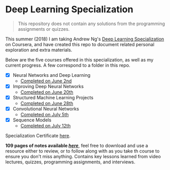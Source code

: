 # Deep Learning Specialization

> This repository does not contain any solutions from the programming assignments or quizzes.

This summer (2018) I am taking Andrew Ng's [Deep Learning Specialization](https://www.deeplearning.ai) on Coursera, and have created this repo to document related personal exploration and extra materials.

Below are the five courses offered in this specialization, as well as my current progress. A few correspond to a folder in this repo.

  - [x] Neural Networks and Deep Learning
      * [Completed on June 2nd](https://www.coursera.org/account/accomplishments/certificate/LXLWYA7BVCU3)
  - [x] Improving Deep Neural Networks
      * [Completed on June 20th](https://www.coursera.org/account/accomplishments/certificate/LXLWYA7BVCU3)
  - [x] Structured Machine Learning Projects
      * [Completed on June 28th](https://www.coursera.org/account/accomplishments/certificate/9GXHPXH3KVWX) 
  - [x] Convolutional Neural Networks
      * [Completed on July 5th](https://www.coursera.org/account/accomplishments/certificate/784LPSFC25AE)
  - [x] Sequence Models
      * [Completed on July 12th](https://www.coursera.org/account/accomplishments/certificate/9WEBKKURGSC2)
      
Specialization Certificate [here](https://www.coursera.org/account/accomplishments/specialization/certificate/WTHHPAQ6ERZE).

**109 pages of notes available _[here](https://drive.google.com/file/d/1jxEwSyPaaBJwaJN_pHG9F11sR3TPSN-U/view?usp=sharing)_**, feel free to download and use a resource either to review, or to follow along with as you take th course to ensure you don't miss anything. Contains key lessons learned from video lectures, quizzes, programming assignments, and interviews.
